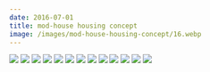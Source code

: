 ```yaml
---
date: 2016-07-01
title: mod-house housing concept
image: /images/mod-house-housing-concept/16.webp
---
```


![](/images/mod-house-housing-concept/08.webp)
![](/images/mod-house-housing-concept/09.webp)
![](/images/mod-house-housing-concept/15.webp)
![](/images/mod-house-housing-concept/16.webp)
![](/images/mod-house-housing-concept/17.webp)
![](/images/mod-house-housing-concept/05.webp)
![](/images/mod-house-housing-concept/06.webp)
![](/images/mod-house-housing-concept/07.webp)
![](/images/mod-house-housing-concept/19.webp)
![](/images/mod-house-housing-concept/21.webp)
![](/images/mod-house-housing-concept/20.webp)
![](/images/mod-house-housing-concept/18.webp)
![](/images/mod-house-housing-concept/01.webp)